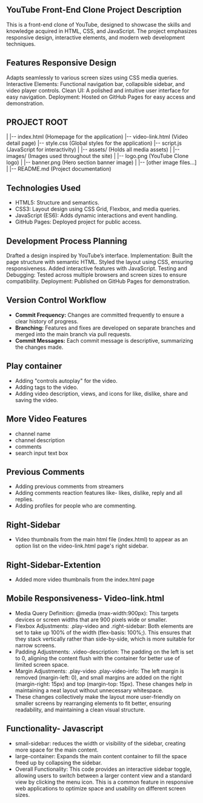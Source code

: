 ## YouTube Front-End Clone Project Description

 This is a front-end clone of YouTube, designed to showcase the skills and knowledge acquired in HTML, CSS, and JavaScript. The project emphasizes responsive design, interactive elements, and modern web development techniques.

## Features Responsive Design

Adapts seamlessly to various screen sizes using CSS media queries. Interactive Elements: Functional navigation bar, collapsible sidebar, and video player controls. Clean UI: A polished and intuitive user interface for easy navigation. Deployment: Hosted on GitHub Pages for easy access and demonstration.

## PROJECT ROOT 

| |-- index.html (Homepage for the application) |-- video-link.html (Video detail page) |-- style.css (Global styles for the application) |-- script.js (JavaScript for interactivity) | |-- assets/ (Holds all media assets) | |-- images/ (Images used throughout the site) | |-- logo.png (YouTube Clone logo) | |-- banner.png (Hero section banner image) | |-- [other image files...] | |-- README.md (Project documentation)

## Technologies Used 

- HTML5: Structure and semantics. 
- CSS3: Layout design using CSS Grid, Flexbox, and media queries. 
- JavaScript (ES6): Adds dynamic interactions and event handling. 
- GitHub Pages: Deployed project for public access.

## Development Process Planning

Drafted a design inspired by YouTube’s interface. Implementation: Built the page structure with semantic HTML. Styled the layout using CSS, ensuring responsiveness. Added interactive features with JavaScript. Testing and Debugging: Tested across multiple browsers and screen sizes to ensure compatibility. Deployment: Published on GitHub Pages for demonstration.

## Version Control Workflow

- **Commit Frequency:** Changes are committed frequently to ensure a clear history of progress.
- **Branching:** Features and fixes are developed on separate branches and merged into the main branch via pull requests.
- **Commit Messages:** Each commit message is descriptive, summarizing the changes made.

## Play container

- Adding "controls autoplay" for the video.
- Adding tags to the video.
- Adding video description, views, and icons for like, dislike, share and saving the video.

## More Video Features

- channel name
- channel description
- comments
- search input text box

## Previous Comments

- Adding previous comments from streamers
- Adding comments reaction features like- likes, dislike, reply and all replies.
- Adding profiles for people who are commenting.

## Right-Sidebar

- Video thumbnails from the main html file (index.html) to appear as an option list on the video-link.html page's right sidebar.

## Right-Sidebar-Extention

- Added more video thumbnails from the index.html page

## Mobile Responsiveness- Video-link.html

- Media Query Definition:
@media (max-width:900px): This targets devices or screen widths that are 900 pixels wide or smaller.
- Flexbox Adjustments:
.play-video and .right-sidebar: Both elements are set to take up 100% of the width (flex-basis: 100%;). This ensures that they stack vertically rather than side-by-side, which is more suitable for narrow screens.
- Padding Adjustments:
.video-description: The padding on the left is set to 0, aligning the content flush with the container for better use of limited screen space.
- Margin Adjustments:
.play-video .play-video-info: The left margin is removed (margin-left: 0), and small margins are added on the right (margin-right: 15px) and top (margin-top: 15px). These changes help in maintaining a neat layout without unnecessary whitespace.
- These changes collectively make the layout more user-friendly on smaller screens by rearranging elements to fit better, ensuring readability, and maintaining a clean visual structure.

## Functionality- Javascript

- small-sidebar: reduces the width or visibility of the sidebar, creating more space for the main content.
- large-container: Expands the main content container to fill the space freed up by collapsing the sidebar.
- Overall Functionality:
This code provides an interactive sidebar toggle, allowing users to switch between a larger content view and a standard view by clicking the menu icon. This is a common feature in responsive web applications to optimize space and usability on different screen sizes.
